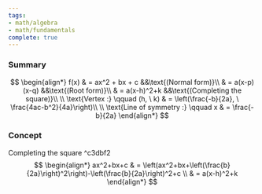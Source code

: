 ```yaml
---
tags:
- math/algebra
- math/fundamentals
complete: true
---
```

### Summary
$$
\begin{align*}
f(x) & = ax^2 + bx + c &&\text{(Normal form)}\\
& = a(x-p)(x-q) &&\text{(Root form)}\\
& = a(x-h)^2+k &&\text{(Completing the square)}\\
\\
\text{Vertex :} \qquad (h, \ k) & = \left(\frac{-b}{2a}, \ \frac{4ac-b^2}{4a}\right)\\
\\
\text{Line of symmetry :} \qquad x & = \frac{-b}{2a}
\end{align*}
$$
### Concept
Completing the square ^c3dbf2
$$
\begin{align*}
ax^2+bx+c & = \left(ax^2+bx+\left(\frac{b}{2a}\right)^2\right)-\left(\frac{b}{2a}\right)^2+c \\
& = a(x-h)^2+k
\end{align*}
$$